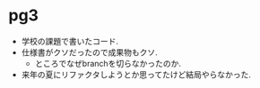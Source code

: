﻿# pg3
- 学校の課題で書いたコード.
- 仕様書がクソだったので成果物もクソ.
	- ところでなぜbranchを切らなかったのか.
- 来年の夏にリファクタしようとか思ってたけど結局やらなかった.
